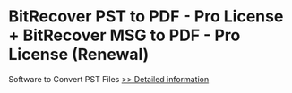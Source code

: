 # BitRecover PST to PDF - Pro License + BitRecover MSG to PDF - Pro License (Renewal)
Software to Convert PST Files
[>> Detailed information](https://secure.shareit.com/shareit/product.html?productid=300984313&affiliateid=200057808)